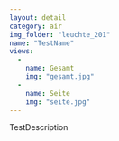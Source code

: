 ```yaml
---
layout: detail
category: air
img_folder: "leuchte_201"
name: "TestName"
views:
  -
    name: Gesamt
    img: "gesamt.jpg"
  -
    name: Seite
    img: "seite.jpg" 
---
```


TestDescription